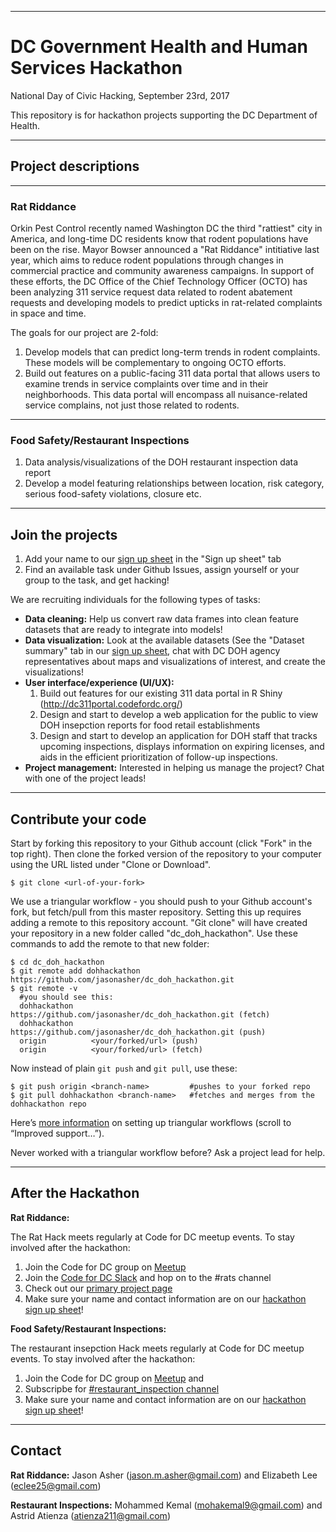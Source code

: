 ***
# DC Government Health and Human Services Hackathon
National Day of Civic Hacking, September 23rd, 2017

This repository is for hackathon projects supporting the DC Department of Health.

***
## Project descriptions
***
### Rat Riddance
Orkin Pest Control recently named Washington DC the third "rattiest" city in America, and long-time DC residents know that rodent populations have been on the rise. Mayor Bowser announced a "Rat Riddance" intitiative last year, which aims to reduce rodent populations through changes in commercial practice and community awareness campaigns. In support of these efforts, the DC Office of the Chief Technology Officer (OCTO) has been analyzing 311 service request data related to rodent abatement requests and developing models to predict upticks in rat-related complaints in space and time.

The goals for our project are 2-fold:
  1. Develop models that can predict long-term trends in rodent complaints. These models will be complementary to ongoing OCTO efforts.
  2. Build out features on a public-facing 311 data portal that allows users to examine trends in service complaints over time and in their neighborhoods. This data portal will encompass all nuisance-related service complains, not just those related to rodents.
***
### Food Safety/Restaurant Inspections
  1. Data analysis/visualizations of the DOH restaurant inspection data report
  2. Develop a model featuring relationships between location, risk category, serious food-safety violations, closure etc.


***
## Join the projects

1. Add your name to our [sign up sheet](https://docs.google.com/spreadsheets/d/1dp82BlwxMHGIiNPjfspWBkp_K1SZox0PXug8J8aOssU/edit?usp=sharing) in the "Sign up sheet" tab
2. Find an available task under Github Issues, assign yourself or your group to the task, and get hacking!

We are recruiting individuals for the following types of tasks:

* **Data cleaning:** Help us convert raw data frames into clean feature datasets that are ready to integrate into models!
* **Data visualization:** Look at the available datasets (See the "Dataset summary" tab in our [sign up sheet](https://docs.google.com/spreadsheets/d/1dp82BlwxMHGIiNPjfspWBkp_K1SZox0PXug8J8aOssU/edit?usp=sharing), chat with DC DOH agency representatives about maps and visualizations of interest, and create the visualizations!
* **User interface/experience (UI/UX):**
  1. Build out features for our existing 311 data portal in R Shiny (http://dc311portal.codefordc.org/)
  2. Design and start to develop a web application for the public to view DOH insepction reports for food retail establishments  
  3. Design and start to develop an application for DOH staff that tracks upcoming inspections, displays information on expiring licenses, and aids in the efficient prioritization of follow-up inspections.
* **Project management:** Interested in helping us manage the project? Chat with one of the project leads!
***
## Contribute your code

Start by forking this repository to your Github account (click "Fork" in the top right).
Then clone the forked version of the repository to your computer using the URL listed under "Clone or Download".
```
$ git clone <url-of-your-fork>
```
We use a triangular workflow - you should push to your Github account's fork, but fetch/pull from this master repository. Setting this up requires adding a remote to this repository account. "Git clone" will have created your repository in a new folder called "dc_doh_hackathon". Use these commands to add the remote to that new folder:
```
$ cd dc_doh_hackathon
$ git remote add dohhackathon https://github.com/jasonasher/dc_doh_hackathon.git
$ git remote -v
  #you should see this:
  dohhackathon       https://github.com/jasonasher/dc_doh_hackathon.git (fetch)
  dohhackathon       https://github.com/jasonasher/dc_doh_hackathon.git (push)
  origin          <your/forked/url> (push)
  origin          <your/forked/url> (fetch)
```
Now instead of plain `git push` and `git pull`, use these:

```
$ git push origin <branch-name>         #pushes to your forked repo
$ git pull dohhackathon <branch-name>   #fetches and merges from the dohhackathon repo
```
Here’s [more information](https://github.com/blog/2042-git-2-5-including-multiple-worktrees-and-triangular-workflows#improved-support-for-triangular-workflows) on setting up triangular workflows (scroll to “Improved support…”).

Never worked with a triangular workflow before? Ask a project lead for help.
***
## After the Hackathon

**Rat Riddance:**

The Rat Hack meets regularly at Code for DC meetup events. To stay involved after the hackathon:
  1. Join the Code for DC group on [Meetup](https://www.meetup.com/)
  2. Join the [Code for DC Slack](https://codefordc.org/joinslack) and hop on to the #rats channel
  3. Check out our [primary project page](https://eclee25.github.io/the-rat-hack/)
  4. Make sure your name and contact information are on our [hackathon sign up sheet](https://docs.google.com/spreadsheets/d/1dp82BlwxMHGIiNPjfspWBkp_K1SZox0PXug8J8aOssU/edit?usp=sharing)!

**Food Safety/Restaurant Inspections:**

  The restaurant insepction Hack meets regularly at Code for DC meetup events. To stay involved after the hackathon:

  1. Join the Code for DC group on [Meetup](https://www.meetup.com/) and
  3. Subscripbe for [#restaurant_inspection channel](https://codefordc.slack.com/messages/C221SGTKJ/search/in:%23restaurant_inspection/)
  3. Make sure your name and contact information are on our [hackathon sign up sheet](https://docs.google.com/spreadsheets/d/1dp82BlwxMHGIiNPjfspWBkp_K1SZox0PXug8J8aOssU/edit?usp=sharing)!


***
## Contact

**Rat Riddance:** Jason Asher (jason.m.asher@gmail.com) and Elizabeth Lee (eclee25@gmail.com)

**Restaurant Inspections:** Mohammed Kemal (mohakemal9@gmail.com) and Astrid Atienza (atienza211@gmail.com)
